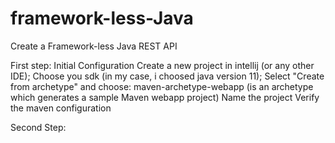 # framework-less-Java
Create a Framework-less Java REST API

First step: Initial Configuration
Create a new project in intellij (or any other IDE);
Choose you sdk (in my case, i choosed java version 11); 
Select "Create from archetype" and choose: maven-archetype-webapp (is an archetype which generates a sample Maven webapp project)
Name the project 
Verify the maven configuration

Second Step:
